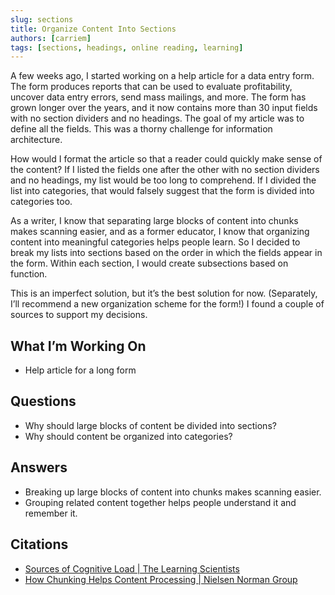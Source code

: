 ```yaml
---
slug: sections
title: Organize Content Into Sections
authors: [carriem]
tags: [sections, headings, online reading, learning]
---
```


A few weeks ago, I started working on a help article for a data entry form. The form produces reports that can be used to evaluate profitability, uncover data entry errors, send mass mailings, and more. The form has grown longer over the years, and it now contains more than 30 input fields with no section dividers and no headings. The goal of my article was to define all the fields. This was a thorny challenge for information architecture.

How would I format the article so that a reader could quickly make sense of the content? If I listed the fields one after the other with no section dividers and no headings, my list would be too long to comprehend. If I divided the list into categories, that would falsely suggest that the form is divided into categories too.

As a writer, I know that separating large blocks of content into chunks makes scanning easier, and as a former educator, I know that organizing content into meaningful categories helps people learn. So I decided to break my lists into sections based on the order in which the fields appear in the form. Within each section, I would create subsections based on function.

This is an imperfect solution, but it’s the best solution for now. (Separately, I’ll recommend a new organization scheme for the form!) I found a couple of sources to support my decisions.

## What I’m Working On

* Help article for a long form

## Questions

* Why should large blocks of content be divided into sections?
* Why should content be organized into categories?

## Answers

* Breaking up large blocks of content into chunks makes scanning easier.
* Grouping related content together helps people understand it and remember it.

## Citations

* [Sources of Cognitive Load | The Learning Scientists](https://www.learningscientists.org/blog/2023/7/6?rq=chunk)
* [How Chunking Helps Content Processing | Nielsen Norman Group](https://www.nngroup.com/articles/chunking/)
